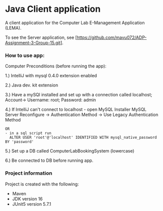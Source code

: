 # Java Client application

A client application for the Computer Lab E-Management Application (LEMA).

To see the Server application, see [https://github.com/mavu072/ADP-Assignment-3-Group-15.git].

### How to use app:

Computer Preconditions (before running the app):

1.) IntelliJ with mysql 0.4.0 extension enabled

2.) Java dev. kit extension

3.) Have a mySQl installed and set up with a connection called localhost; Account-> Username: root; Password: admin

4.) If IntelliJ can't connect to localhost
    - open MySQL Installer
      MySQL Server Reconfigure -> Authentication Method -> Use Legacy Authentication Method

    OR
    - in a sql script run 
      ALTER USER 'root'@'localhost' IDENTIFIED WITH mysql_native_password BY 'password'
      
5.) Set up a DB called ComputerLabBookingSystem (lowercase)

6.) Be connected to DB before running app.


### Project information
Project is created with the following:
* Maven
* JDK version 16
* JUnit5 version 5.7.1
